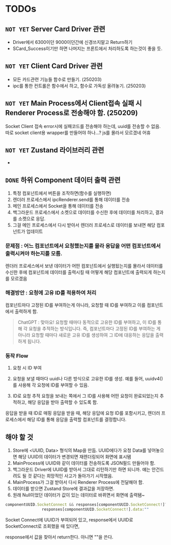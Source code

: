 # TODOs

## `NOT YET` Server Card Driver 관련
  - Driver에서 6300이던 9000이던간에 신경쓰지말고 Return하기
  - SCard_Success이기만 하면 나머지는 프론트에서 처리하도록 하는것이 좋을 듯.

## `NOT YET` Client Card Driver 관련
  - 모든 카드관련 기능들 함수로 만들기. (250203)
  - ipc를 통한 컨트롤은 함수에서 하고, 함수로 가독성 올려놓기. (250203)

## `NOT YET` Main Process에서 Client접속 실패 시 Renderer Process로 전송해야 함. (250209)
Socket Client 접속 error시에 실패코드를 전송해야 하는데, uuid를 전송할 수 없음.
따로 socket client용 wrapper를 만들어야 하나...?
js를 몰라서 모르겠네 어휴

## `NOT YET` Zustand 라이브러리 관련
  - 

## `DONE` 하위 Component 데이터 출력 관련
1. 특정 컴포넌트에서 버튼을 조작하면(함수를 실행하면)
2. 렌더러 프로세스에서 ipcRenderer.send를 통해 데이터를 전송
3. 메인 프로세스에서 Socket을 통해 데이터를 전송
4. 백그라운드 프로세스에서 소켓으로 데이터를 수신한 후에 데이터를 처리하고,
    결과를 소켓으로 응답.
5. 그걸 메인 프로세스에서 다시 받아서 렌더러 프로세스로 데이터를 보내면
    해당 컴포넌트가 업데이트

### 문제점 : 어느 컴포넌트에서 요청했는지를 몰라 응답을 어떤 컴포넌트에서 출력시켜야 하는지를 모름.
렌더러 프로세스에서 보낸 데이터가 어떤 컴포넌트에서 실행됬는지를 몰라서
데이터를 수신한 후에 컴포넌트에 데이터를 출력시킬 때 어떻게 해당 컴포넌트에 출력되게 하는지를 모르겠음

### 해결방안 : 요청에 고유 ID를 적용하여 처리
컴포넌트마다 고정된 ID를 부여하는게 아니라, 요청할 때 ID를 부여하고 이를 컴포넌트에서 출력하게 함.

> ChatGPT : 맞아요! 요청할 때마다 동적으로 고유한 ID를 부여하고, 이 ID를 통해 각 요청을 추적하는 방식입니다. 즉, 컴포넌트마다 고정된 ID를 부여하는 게 아니라 요청할 때마다 새로운 고유 ID를 생성하여 그 ID에 대응하는 응답을 출력하게 됩니다.

### 동작 Flow
1. 요청 시 ID 부여

2. 요청을 보낼 때마다 uuid나 다른 방식으로 고유한 ID를 생성.
예를 들어, uuidv4()를 사용해 각 요청에 ID를 부여할 수 있음.

3. ID로 요청 추적
요청을 보내는 쪽에서 그 ID를 사용해 어떤 요청이 완료되었는지 추적하고, 해당 응답을 받아 출력할 수 있도록 함.

응답을 받을 때 ID로 매핑
응답을 받을 때, 해당 응답에 요청 ID를 포함시키고, 렌더러 프로세스에서 해당 ID를 통해 응답을 출력할 컴포넌트를 결정합니다.

## 해야 할 것
1. Store에 <UUID, Data> 형식의 Map을 만듬. UUID에다가 요청 Data를 넣어놓으면 해당 UUID의 데이터가 변경되면 재렌더링되어 화면에 표시됌
2. MainProcess에 UUID와 같이 데이터를 전송하도록 JSON필드 만들어야 함.
3. 백그라운드 Driver에 UUID를 받아서 그대로 리턴하기만 하면 되니까. 얘는 안건드려도 될 것 같다는 희망적인 사고가 돌아가기 시작했음.
4. MainProcess가 그걸 받아서 다시 Renderer Process에 전달해야 함.
5. 데이터를 받으면 Zustand Store에 결과값을 저장하면.
6. 원래 Null이었던 데이터가 값이 있는 데이터로 바뀌면서 화면에 출력됌~
``` javascript
componentUUID.SocketConnect && responses[componentUUID.SocketConnect!]?
                responses[componentUUID.SocketConnect!].data:""
```
Socket Connect에 UUID가 부여되어 있고, response에서 UUID로 SocketConnect로 조회했을 때 있다면,

response에서 값을 찾아서 return한다. 아니면 ""을 쓴다.
